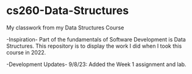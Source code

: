 # cs260-Data-Structures
My classwork from my Data Structures Course

-Inspiration-
Part of the fundamentals of Software Development is Data Structures. This repository is to display the work I did when I took this course in 2022. 

-Development Updates-
9/8/23:
Added the Week 1 assignment and lab.
